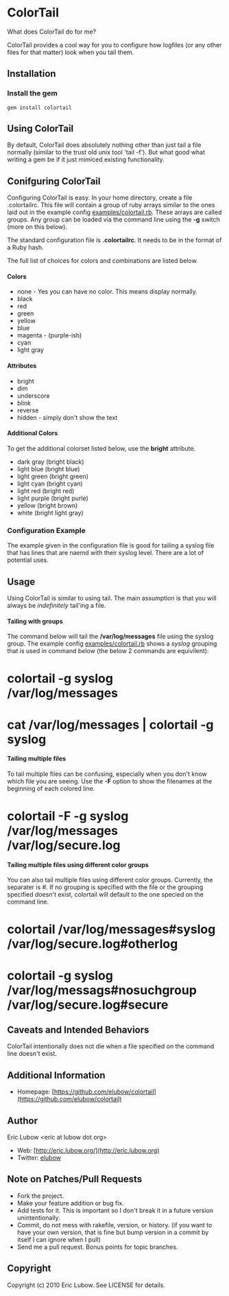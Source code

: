 # ColorTail #

What does ColorTail do for me?

ColorTail provides a cool way for you to configure how logfiles (or any other files for that matter) look when you tail them.

## Installation ##

### Install the gem ##
    gem install colortail

## Using ColorTail ##

By default, ColorTail does absolutely nothing other than just tail a file normally (similar to the trust old unix tool 'tail -f').  But what good what writing a gem be if it just mimiced existing functionality.

## Conifguring ColorTail ##

Configuring ColorTail is easy.  In your home directory, create a file .colortailrc.  This file will contain a group of ruby arrays similar to the ones laid out in the example config [examples/colortail.rb](https://github.com/elubow/colortail/blob/master/examples/colortail.rb).  These arrays are called groups.  Any group can be loaded via the command line using the **-g** switch (more on this below).

The standard configuration file is **.colortailrc**.  It needs to be in the format of a Ruby hash.

The full list of choices for colors and combinations are listed below.

#### Colors ####

 * none - Yes you can have no color.  This means display normally.
 * black
 * red
 * green
 * yellow
 * blue
 * magenta - (purple-ish)
 * cyan
 * light gray

#### Attributes ####

 * bright
 * dim
 * underscore
 * blink
 * reverse
 * hidden - simply don't show the text

#### Additional Colors ####

To get the additional colorset listed below, use the **bright** attribute.

 * dark gray (bright black)
 * light blue (bright blue)
 * light green (bright green)
 * light cyan (bright cyan)
 * light red (bright red)
 * light purple (bright purle)
 * yellow (bright brown)
 * white (bright light gray)

### Configuration Example ###

The example given in the configuration file is good for tailing a syslog file that has lines that are naemd with their syslog level. There are a lot of potential uses.

## Usage ##

Using ColorTail is similar to using tail. The main assumption is that you will always be _indefinitely_ tail'ing a file.

#### Tailing with groups

The command below will tail the **/var/log/messages** file using the syslog group. The example config [examples/colortail.rb](https://github.com/elubow/colortail/blob/master/examples/colortail.rb) shows a _syslog_ grouping that is used in command below (the below 2 commands are equivilent):

   # colortail -g syslog /var/log/messages
   # cat /var/log/messages | colortail -g syslog

#### Tailing multiple files

To tail multiple files can be confusing, especially when you don't know which file you are seeing. Use the **-F** option to show the filenames at the beginning of each colored line.

   # colortail -F -g syslog /var/log/messages /var/log/secure.log

#### Tailing multiple files using different color groups

You can also tail multiple files using different color groups. Currently, the separater is *#*. If no grouping is specified with the file or the grouping specified doesn't exist, colortail will default to the one specied on the command line.

   # colortail /var/log/messages#syslog /var/log/secure.log#otherlog
   # colortail -g syslog /var/log/messags#nosuchgroup /var/log/secure.log#secure

## Caveats and Intended Behaviors ##

ColorTail intentionally does not die when a file specified on the command line doesn't exist.

## Additional Information ##

  * Homepage: [https://github.com/elubow/colortail](https://github.com/elubow/colortail)

## Author ##

Eric Lubow &lt;eric at lubow dot org&gt;

  * Web: [http://eric.lubow.org/](http://eric.lubow.org)
  * Twitter: [elubow](http://twitter.com/elubow)

## Note on Patches/Pull Requests

  * Fork the project.
  * Make your feature addition or bug fix.
  * Add tests for it. This is important so I don't break it in a
    future version unintentionally.
  * Commit, do not mess with rakefile, version, or history.
    (if you want to have your own version, that is fine but bump version in a commit by itself I can ignore when I pull)
  * Send me a pull request. Bonus points for topic branches.

## Copyright

Copyright (c) 2010 Eric Lubow. See LICENSE for details.
